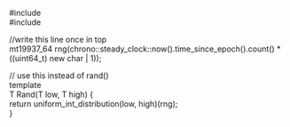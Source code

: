 #include <chrono>  
#include <random>  
  
//write this line once in top  
mt19937_64 rng(chrono::steady_clock::now().time_since_epoch().count() *  
               ((uint64_t) new char | 1));  
  
// use this instead of rand()  
template<typename T>  
T Rand(T low, T high) {  
    return uniform_int_distribution<T>(low, high)(rng);  
}